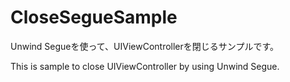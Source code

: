 # CloseSegueSample

Unwind Segueを使って、UIViewControllerを閉じるサンプルです。

This is sample to close UIViewController by using Unwind Segue.

